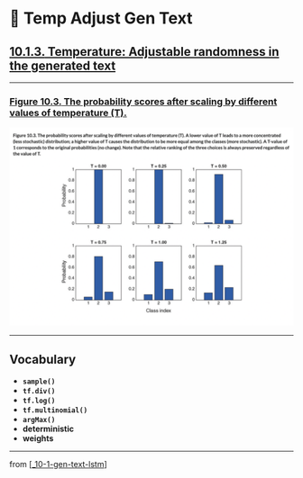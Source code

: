 # 🦋 Temp Adjust Gen Text

## [**10.1.3.** Temperature: Adjustable randomness in the generated text](https://livebook.manning.com/book/deep-learning-with-javascript/chapter-10/49)

---

### [**Figure 10.3.** The probability scores after scaling by different values of temperature (T).](https://livebook.manning.com/book/deep-learning-with-javascript/chapter-10/ch10fig03)

<img src="../../../assets/figures/Figure_10-3.png">

---

## **Vocabulary**

- **`sample()`**
- **`tf.div()`**
- **`tf.log()`**
- **`tf.multinomial()`**
- **`argMax()`**
- **deterministic**
- **weights**

<link rel="stylesheet" type="text/css" media="all" href="../../../assets/css/custom.css" />

---

from [[_10-1-gen-text-lstm]]

[//begin]: # "Autogenerated link references for markdown compatibility"
[_10-1-gen-text-lstm]: _10-1-gen-text-lstm.md "🦋 Gen Text LSTM"
[//end]: # "Autogenerated link references"
